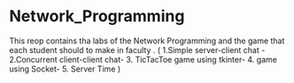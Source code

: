 # Network_Programming
This reop contains tha labs  of the Network Programming  and the game  that each student should to make in faculty .
(
1.Simple server-client chat - 
2.Concurrent client-client chat- 
3. TicTacToe game using tkinter- 
4. game using Socket- 
5. Server Time )
